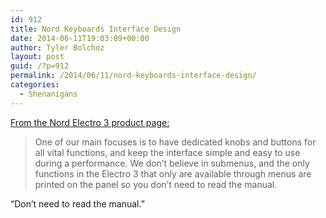 ```yaml
---
id: 912
title: Nord Keyboards Interface Design
date: 2014-06-11T19:03:09+00:00
author: Tyler Bolchoz
layout: post
guid: /?p=912
permalink: /2014/06/11/nord-keyboards-interface-design/
categories:
  - Shenanigans
---
```

[From the Nord Electro 3 product page:](http://www.nordkeyboards.com/products/nord-electro-3)

> One of our main focuses is to have dedicated knobs and buttons for all vital functions, and keep the interface simple and easy to use during a performance. We don&#8217;t believe in submenus, and the only functions in the Electro 3 that only are available through menus are printed on the panel so you don&#8217;t need to read the manual.

&#8220;Don&#8217;t need to read the manual.&#8221;
